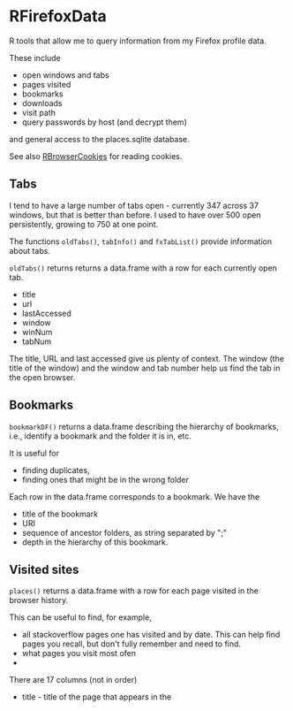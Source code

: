 # RFirefoxData

R tools that allow me to query information from my Firefox profile data.

These include 

+ open windows and tabs
+ pages visited
+ bookmarks
+ downloads
+ visit path
+ query passwords by host (and decrypt them)

and general access to the places.sqlite database.

See also [RBrowserCookies](https://github.com/duncantl/RBrowserCookies.git) for reading cookies.

## Tabs

I tend to have a large number of tabs open - currently 347 across 37 windows, but that is better
than before. I used to have over 500 open persistently, growing to 750 at one point.

The functions `oldTabs()`, `tabInfo()` and `fxTabList()` provide information 
about tabs.

`oldTabs()` returns returns a data.frame with a row for each currently open tab.

+ title
+ url
+ lastAccessed
+ window
+ winNum  
+ tabNum

The title, URL and last accessed give us plenty of context.
The window  (the title of the window) and the window and tab number help us find the tab in the open
browser.


## Bookmarks

`bookmarkDF()` returns a data.frame describing the hierarchy of bookmarks, i.e., 
identify a bookmark and the folder it is in, etc.

It is useful for 
+ finding duplicates, 
+ finding ones that might be in the wrong folder

Each row in the data.frame corresponds to a bookmark.
We have the
+ title of the bookmark
+ URI
+ sequence of ancestor folders, as string separated by ";"
+ depth in the hierarchy of this bookmark.


## Visited sites

`places()` returns a data.frame with a row for each page visited in the browser history.

This can be useful to find, for example, 
+ all stackoverflow pages one has visited and by date. This can help find pages you recall, but
  don't fully remember and need to find.
+ what pages you visit most ofen
+ 


There are 17 columns (not in order)
+ title  - title of the page that appears in the <title>
+ description - possible longer of description of the page
+ url   - the page's URL
+ visit_count - how many times we visited this
+ last_visit_date - the date and time (POSIXct) that we visited this page
+ host
+ typed
+ id
+ rev_host
+ hidden
+ frecency
+ guid
+ foreign_count
+ url_hash
+ preview_image_url
+ origin_id


(`site_name` is all NAs, at least in my database.)


## Downloads

`downloads()` allows us to find out when we downloaded a file and from where,
and the collection of files from a particular site.

`downloads()` returns a data.frame with 25 columns, joining
the `moz_annos` table with the `moz_places` table in the `places.sqlite` database.

+ content
+ type
+ url
+ title
+ description



## Connecting Places & Visits

`visits()` joins the moz_historyvisits and moz_places table.
This allows us to 
+ find the path we took to a particular page and the type of "hops" we took, e.g., following a link,
  a bookmark, a download, a reload
+ when we visited pages



## Accessing the places.sqlite Database

```
db = conPlacesDB()
dbListTable(db)
```


## Profiles

`getProfile()` returns the full path to the unique default profile, or the most recently used
default profile.

If you want a different profile, you can specify the uniquely identifying
string  for that profile, e.g., 
`getProfile("qs")` or `getProfile("^qs")` or `getProfile("Protected")`.

You set the profile identified as an option with, e.g.,
```r
options(FirefoxProfile = "^qs")
```


`listProfiles(, TRUE)` lists all of the profiles.
It returns a data.frame describing each profile.
This includes 
+ the Name, 
+ the directory
+ whether this is a default profile
+ the label
+ the version of the profile
+ whether it is locked oor not
+ whether StartWithLastProfile is TRUE or FALSE



## Passwords

`readPasswords()` gets the passwords for the specified profile.
By default, this returns a data.frame containing 
+ host
+ password
+ login/user name

By default, the password is decrypted, but will print as XXX.
The actual decrypted value(s) can be accessed directly
to use as inputs to calls or to view.

We can also get all of the information for each login-password pair with
```r
readPasswords(full = TRUE)
```
For each login-password, the resulting data.frame  includes the associated 
+ host
+ password
+ login
+ times the login was created, changed, last used
+ number of times used
+ URL for the form and corresponding fields in the HTML form






## References

+ See https://medium.com/geekculture/how-to-hack-firefox-passwords-with-python-a394abf18016
  for information about the steps for accessing and decrypting the passwords.

+ [firefox_decrypt](https://github.com/unode/firefox_decrypt.git) is a Python application/program to access Firefox passwords 
  for any of the profiles. 
  


## Installation

You will need libnss and libnspr.

+ I built it from source on my older MacbookPro (Intel).
+ On the M1/Apple Silicon, I installed it from [homebrew](https://formulae.brew.sh/formula/nss).


<--
I had a version of nspr installed directly from source and then one 
from brew.  The former was bad. had @excutable_path in the .dylib.

On M1, I then needed to map the dynamic libraries to /usr/local/lib
```
install_name_tool -change @executable_path/libplds4.dylib /usr/local/lib/libplds4.dylib src/RFirefoxData.so 
install_name_tool -change @executable_path/libplc4.dylib /usr/local/lib/libplc4.dylib src/RFirefoxData.so 
install_name_tool -change @executable_path/libnspr4.dylib /usr/local/lib/libnspr4.dylib src/RFirefoxData.so 
```
But this did not suffice.
The file /usr/local/lib/libnspr4.dylib, for example,  contained
```
@executable_path/libnspr4.dylib (compatibility version 1.0.0, current version 1.0.0)
```
Removing the .dylib's, include/nspr and  nspr.pc from /usr/local/ got things working.
-->
